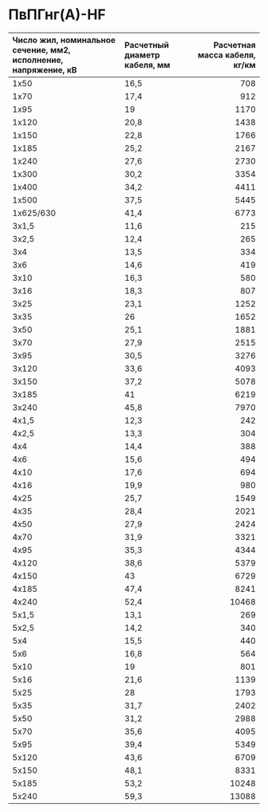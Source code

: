 # ПвПГнг(А)-HF

| Число жил, номинальное сечение, мм2, исполнение, напряжение, кВ   | Расчетный диаметр кабеля, мм   |   Расчетная масса кабеля, кг/км |
|:------------------------------------------------------------------|:-------------------------------|--------------------------------:|
| 1х50                                                              | 16,5                           |                             708 |
| 1х70                                                              | 17,4                           |                             912 |
| 1х95                                                              | 19                             |                            1170 |
| 1х120                                                             | 20,8                           |                            1438 |
| 1х150                                                             | 22,8                           |                            1766 |
| 1х185                                                             | 25,2                           |                            2167 |
| 1х240                                                             | 27,6                           |                            2730 |
| 1х300                                                             | 30,2                           |                            3354 |
| 1х400                                                             | 34,2                           |                            4411 |
| 1х500                                                             | 37,5                           |                            5445 |
| 1х625/630                                                         | 41,4                           |                            6773 |
| 3х1,5                                                             | 11,6                           |                             215 |
| 3х2,5                                                             | 12,4                           |                             265 |
| 3х4                                                               | 13,5                           |                             334 |
| 3х6                                                               | 14,6                           |                             419 |
| 3х10                                                              | 16,3                           |                             580 |
| 3х16                                                              | 18,3                           |                             807 |
| 3х25                                                              | 23,1                           |                            1252 |
| 3х35                                                              | 26                             |                            1652 |
| 3х50                                                              | 25,1                           |                            1881 |
| 3х70                                                              | 27,9                           |                            2515 |
| 3х95                                                              | 30,5                           |                            3276 |
| 3х120                                                             | 33,6                           |                            4093 |
| 3х150                                                             | 37,2                           |                            5078 |
| 3х185                                                             | 41                             |                            6219 |
| 3х240                                                             | 45,8                           |                            7970 |
| 4х1,5                                                             | 12,3                           |                             242 |
| 4х2,5                                                             | 13,3                           |                             304 |
| 4х4                                                               | 14,4                           |                             388 |
| 4х6                                                               | 15,6                           |                             494 |
| 4х10                                                              | 17,6                           |                             694 |
| 4х16                                                              | 19,9                           |                             980 |
| 4х25                                                              | 25,7                           |                            1549 |
| 4х35                                                              | 28,4                           |                            2021 |
| 4х50                                                              | 27,9                           |                            2424 |
| 4х70                                                              | 31,9                           |                            3321 |
| 4х95                                                              | 35,3                           |                            4344 |
| 4х120                                                             | 38,6                           |                            5379 |
| 4х150                                                             | 43                             |                            6729 |
| 4х185                                                             | 47,4                           |                            8241 |
| 4х240                                                             | 52,4                           |                           10468 |
| 5х1,5                                                             | 13,1                           |                             269 |
| 5х2,5                                                             | 14,2                           |                             340 |
| 5х4                                                               | 15,5                           |                             440 |
| 5х6                                                               | 16,8                           |                             564 |
| 5х10                                                              | 19                             |                             801 |
| 5х16                                                              | 21,6                           |                            1139 |
| 5х25                                                              | 28                             |                            1793 |
| 5х35                                                              | 31,7                           |                            2402 |
| 5х50                                                              | 31,2                           |                            2988 |
| 5х70                                                              | 35,6                           |                            4095 |
| 5х95                                                              | 39,4                           |                            5349 |
| 5х120                                                             | 43,6                           |                            6709 |
| 5х150                                                             | 48,1                           |                            8331 |
| 5х185                                                             | 53,2                           |                           10248 |
| 5х240                                                             | 59,3                           |                           13088 |